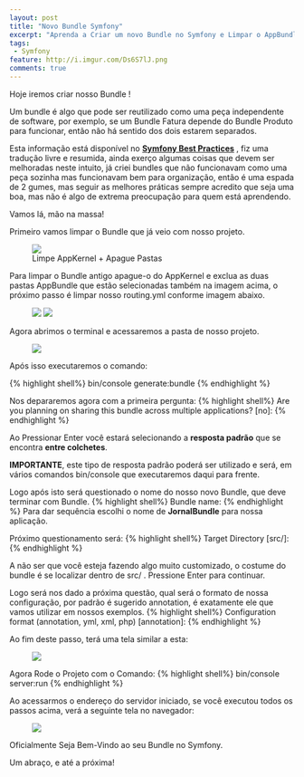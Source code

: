 ```yaml
---
layout: post
title: "Novo Bundle Symfony"
excerpt: "Aprenda a Criar um novo Bundle no Symfony e Limpar o AppBundle()."
tags:
 - Symfony
feature: http://i.imgur.com/Ds6S7lJ.png
comments: true
---
```


Hoje iremos criar nosso Bundle !

Um bundle é algo que pode ser reutilizado como uma peça independente de software, por exemplo, se um Bundle Fatura depende do Bundle Produto para funcionar, então não há sentido dos dois estarem separados.

Esta informação está disponível no **[Symfony Best Practices](http://symfony.com/doc/current/best_practices/creating-the-project.html)** , fiz uma tradução livre e resumida, ainda exerço algumas coisas que devem ser melhoradas neste intuito, já criei bundles que não funcionavam como uma peça sozinha mas funcionavam bem para organização, então é uma espada de 2 gumes, mas seguir as melhores práticas sempre acredito que seja uma boa, mas não é algo de extrema preocupação para quem está aprendendo.

Vamos lá, mão na massa!

Primeiro vamos limpar o Bundle que já veio com nosso projeto.

<figure>
	<img src="{{ site.url }}/images/bancoPostagens/novoBundle/limparPastasAppKernel.png">
	<figcaption><a data-toggle="tooltip" title="Limpando a estrutura.">Limpe AppKernel + Apague Pastas</a></figcaption>
</figure>

Para limpar o Bundle antigo apague-o do AppKernel e exclua as duas pastas AppBundle que estão selecionadas também na imagem acima, o próximo passo é limpar nosso routing.yml conforme imagem abaixo.

<figure class="half">
	<a href="{{ site.url }}/images/bancoPostagens/novoBundle/routingSujo.png"><img src="{{ site.url }}/images/bancoPostagens/novoBundle/routingSujo.png"></a>
	<a href="{{ site.url }}/images/bancoPostagens/novoBundle/routingLimpo.png"><img src="{{ site.url }}/images/bancoPostagens/novoBundle/routingLimpo.png"></a>
</figure>

Agora abrimos o terminal e acessaremos a pasta de nosso projeto.

<figure>
	<img src="{{ site.url }}/images/bancoPostagens/novoBundle/pastaProjeto.png">
</figure>

Após isso executaremos o comando:

{% highlight shell%}
bin/console generate:bundle
{% endhighlight %}

Nos depararemos agora com a primeira pergunta:
{% highlight shell%}
Are you planning on sharing this bundle across multiple applications? [no]:
{% endhighlight %}

Ao Pressionar Enter você estará selecionando a **resposta padrão** que se encontra **entre colchetes**.

**IMPORTANTE**, este tipo de resposta padrão poderá ser utilizado e será, em vários comandos bin/console que executaremos daqui para frente.

Logo após isto será questionado o nome do nosso novo Bundle, que deve terminar com Bundle.
{% highlight shell%}
Bundle name:
{% endhighlight %}
Para dar sequência escolhi o nome de **JornalBundle** para nossa aplicação.

Próximo questionamento será:
{% highlight shell%}
Target Directory [src/]:
{% endhighlight %}

A não ser que você esteja fazendo algo muito customizado, o costume do bundle é se localizar dentro de src/ .
Pressione Enter para continuar.

Logo será nos dado a próxima questão, qual será o formato de nossa configuração, por padrão é sugerido annotation, é exatamente ele que vamos utilizar em nossos exemplos.
{% highlight shell%}
Configuration format (annotation, yml, xml, php) [annotation]:
{% endhighlight %}

Ao fim deste passo, terá uma tela similar a esta:
<figure>
	<img src="{{ site.url }}/images/bancoPostagens/novoBundle/generateBundle.png">
</figure>

Agora Rode o Projeto com o Comando:
{% highlight shell%}
bin/console server:run
{% endhighlight %}

Ao acessarmos o endereço do servidor iniciado, se você executou todos os passos acima, verá a seguinte tela no navegador:

<figure>
	<img src="{{ site.url }}/images/bancoPostagens/novoBundle/navegadorHelloWorld.png">
</figure>

Oficialmente Seja Bem-Vindo ao seu Bundle no Symfony.

Um abraço, e até a próxima!
